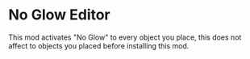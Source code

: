 # No Glow Editor

This mod activates "No Glow" to every object you place, this does not affect to objects you placed before installing this mod.